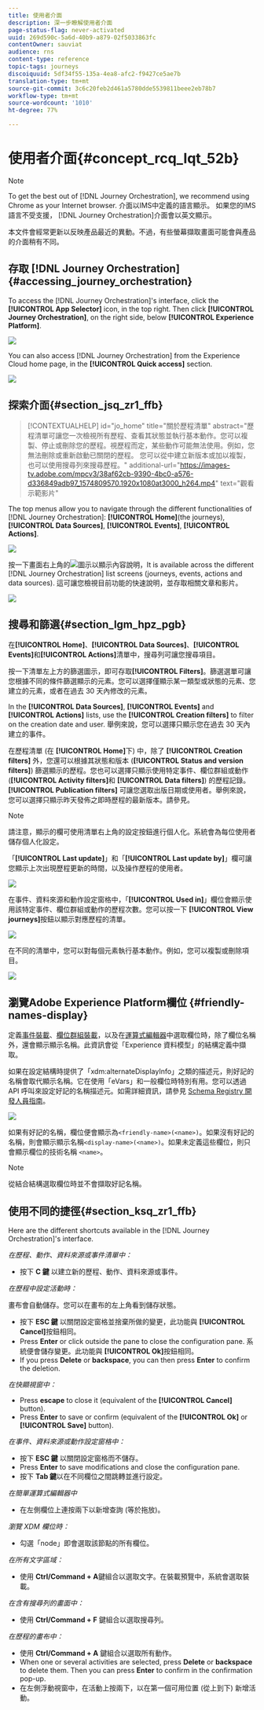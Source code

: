 ```yaml
---
title: 使用者介面
description: 深一步瞭解使用者介面
page-status-flag: never-activated
uuid: 269d590c-5a6d-40b9-a879-02f5033863fc
contentOwner: sauviat
audience: rns
content-type: reference
topic-tags: journeys
discoiquuid: 5df34f55-135a-4ea8-afc2-f9427ce5ae7b
translation-type: tm+mt
source-git-commit: 3c6c20feb2d461a5780dde5539811beee2eb78b7
workflow-type: tm+mt
source-wordcount: '1010'
ht-degree: 77%

---
```



# 使用者介面{#concept_rcq_lqt_52b}

>[!NOTE]
>
>To get the best out of [!DNL Journey Orchestration], we recommend using Chrome as your Internet browser. 介面以IMS中定義的語言顯示。 如果您的IMS語言不受支援， [!DNL Journey Orchestration]介面會以英文顯示。
>
>本文件會經常更新以反映產品最近的異動。不過，有些螢幕擷取畫面可能會與產品的介面稍有不同。

## 存取 [!DNL Journey Orchestration]{#accessing_journey_orchestration}

To access the [!DNL Journey Orchestration]&#39;s interface, click the **[!UICONTROL App Selector]** icon, in the top right. Then click **[!UICONTROL Journey Orchestration]**, on the right side, below **[!UICONTROL Experience Platform]**.

![](../assets/journey1.png)

You can also access [!DNL Journey Orchestration] from the Experience Cloud home page, in the **[!UICONTROL Quick access]** section.

![](../assets/journey1bis.png)

## 探索介面{#section_jsq_zr1_ffb}

>[!CONTEXTUALHELP]
>id="jo_home"
>title="關於歷程清單"
>abstract="歷程清單可讓您一次檢視所有歷程、查看其狀態並執行基本動作。您可以複製、停止或刪除您的歷程。視歷程而定，某些動作可能無法使用。例如，您無法刪除或重新啟動已關閉的歷程。 您可以從中建立新版本或加以複製，也可以使用搜尋列來搜尋歷程。"
>additional-url="https://images-tv.adobe.com/mpcv3/38af62cb-9390-4bc0-a576-d336849adb97_1574809570.1920x1080at3000_h264.mp4" text="觀看示範影片"

The top menus allow you to navigate through the different functionalities of [!DNL Journey Orchestration]: **[!UICONTROL Home]**(the journeys),**[!UICONTROL Data Sources]**, **[!UICONTROL Events]**, **[!UICONTROL Actions]**.

![](../assets/journey2.png)

按一下畫面右上角的![](../assets/icon-context.png)圖示以顯示內容說明，It is available across the different [!DNL Journey Orchestration] list screens (journeys, events, actions and data sources). 這可讓您檢視目前功能的快速說明，並存取相關文章和影片。

![](../assets/journey2bis.png)

## 搜尋和篩選{#section_lgm_hpz_pgb}

在&#x200B;**[!UICONTROL Home]**、**[!UICONTROL Data Sources]**、**[!UICONTROL Events]**&#x200B;和&#x200B;**[!UICONTROL Actions]**&#x200B;清單中，搜尋列可讓您搜尋項目。

按一下清單左上方的篩選圖示，即可存取&#x200B;**[!UICONTROL Filters]**。篩選選單可讓您根據不同的條件篩選顯示的元素。您可以選擇僅顯示某一類型或狀態的元素、您建立的元素，或者在過去 30 天內修改的元素。

In the **[!UICONTROL Data Sources]**, **[!UICONTROL Events]** and **[!UICONTROL Actions]** lists, use the **[!UICONTROL Creation filters]** to filter on the creation date and user. 舉例來說，您可以選擇只顯示您在過去 30 天內建立的事件。

在歷程清單 (在 **[!UICONTROL Home]**&#x200B;下) 中，除了 **[!UICONTROL Creation filters]** 外，您還可以根據其狀態和版本 (**[!UICONTROL Status and version filters]**) 篩選顯示的歷程。您也可以選擇只顯示使用特定事件、欄位群組或動作 (**[!UICONTROL Activity filters]**&#x200B;和 **[!UICONTROL Data filters]**) 的歷程記錄。**[!UICONTROL Publication filters]** 可讓您選取出版日期或使用者。舉例來說，您可以選擇只顯示昨天發佈之即時歷程的最新版本。請參見[](../building-journeys/using-the-journey-designer.md)。

>[!NOTE]
>
>請注意，顯示的欄可使用清單右上角的設定按鈕進行個人化。系統會為每位使用者儲存個人化設定。

「**[!UICONTROL Last update]**」和「**[!UICONTROL Last update by]**」欄可讓您顯示上次出現歷程更新的時間，以及操作歷程的使用者。

![](../assets/journey74.png)

在事件、資料來源和動作設定窗格中，「**[!UICONTROL Used in]**」欄位會顯示使用該特定事件、欄位群組或動作的歷程次數。您可以按一下 **[!UICONTROL View journeys]**&#x200B;按鈕以顯示對應歷程的清單。

![](../assets/journey3bis.png)

在不同的清單中，您可以對每個元素執行基本動作。例如，您可以複製或刪除項目。

![](../assets/journey4.png)

## 瀏覽Adobe Experience Platform欄位 {#friendly-names-display}

定義[事件裝載](../event/defining-the-payload-fields.md)、[欄位群組裝載](../datasource/field-groups.md)，以及在[運算式編輯器](../expression/expressionadvanced.md)中選取欄位時，除了欄位名稱外，還會顯示顯示名稱。此資訊會從「Experience 資料模型」的結構定義中擷取。

如果在設定結構時提供了「xdm:alternateDisplayInfo」之類的描述元，則好記的名稱會取代顯示名稱。它在使用「eVars」和一般欄位時特別有用。您可以透過 API 呼叫來設定好記的名稱描述元。如需詳細資訊，請參見 [Schema Registry 開發人員指南](https://docs.adobe.com/content/help/zh-Hant/experience-platform/xdm/api/getting-started.html)。

![](../assets/xdm-from-descriptors.png)

如果有好記的名稱，欄位便會顯示為`<friendly-name>(<name>)`。如果沒有好記的名稱，則會顯示顯示名稱`<display-name>(<name>)`。如果未定義這些欄位，則只會顯示欄位的技術名稱 `<name>`。

>[!NOTE]
>
>從結合結構選取欄位時並不會擷取好記名稱。

## 使用不同的捷徑{#section_ksq_zr1_ffb}

Here are the different shortcuts available in the [!DNL Journey Orchestration]&#39;s interface.

_在歷程、動作、資料來源或事件清單中：_

* 按下 **C 鍵** 以建立新的歷程、動作、資料來源或事件。

_在歷程中設定活動時：_

畫布會自動儲存。您可以在畫布的左上角看到儲存狀態。

* 按下 **ESC 鍵** 以關閉設定窗格並捨棄所做的變更，此功能與 **[!UICONTROL Cancel]**&#x200B;按鈕相同。
* Press **Enter** or click outside the pane to close the configuration pane. 系統便會儲存變更。此功能與 **[!UICONTROL Ok]**&#x200B;按鈕相同。
* If you press **Delete** or **backspace**, you can then press **Enter** to confirm the deletion.

_在快顯視窗中：_

* Press **escape** to close it (equivalent of the **[!UICONTROL Cancel]** button).
* Press **Enter** to save or confirm (equivalent of the **[!UICONTROL Ok]** or **[!UICONTROL Save]** button).

_在事件、資料來源或動作設定窗格中：_

* 按下 **ESC 鍵** 以關閉設定窗格而不儲存。
* Press **Enter** to save modifications and close the configuration pane.
* 按下 **Tab 鍵**&#x200B;以在不同欄位之間跳轉並進行設定。

_在簡單運算式編輯器中_

* 在左側欄位上連按兩下以新增查詢 (等於拖放)。

_瀏覽 XDM 欄位時：_

* 勾選「node」即會選取該節點的所有欄位。

_在所有文字區域：_

* 使用 **Ctrl/Command + A**&#x200B;鍵組合以選取文字。在裝載預覽中，系統會選取裝載。

_在含有搜尋列的畫面中：_

* 使用 **Ctrl/Command + F** 鍵組合以選取搜尋列。

_在歷程的畫布中：_

* 使用 **Ctrl/Command + A** 鍵組合以選取所有動作。
* When one or several activities are selected, press **Delete** or **backspace** to delete them. Then you can press **Enter** to confirm in the confirmation pop-up.
* 在左側浮動視窗中，在活動上按兩下，以在第一個可用位置 (從上到下) 新增活動。
